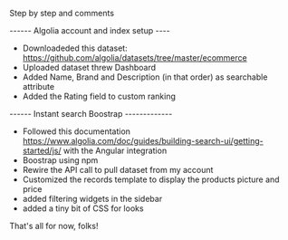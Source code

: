 Step by step and comments

------ Algolia account and index setup ----
- Downloadeded this dataset: https://github.com/algolia/datasets/tree/master/ecommerce
- Uploaded dataset threw Dashboard
- Added Name, Brand and Description (in that order) as searchable attribute
- Added the Rating field to custom ranking


------ Instant search Boostrap -------------
- Followed this documentation https://www.algolia.com/doc/guides/building-search-ui/getting-started/js/ with the Angular integration
- Boostrap using npm
- Rewire the API call to pull dataset from my account
- Customized the records template to display the products picture and price
- added filtering widgets in the sidebar
- added a tiny bit of CSS for looks

That's all for now, folks!
